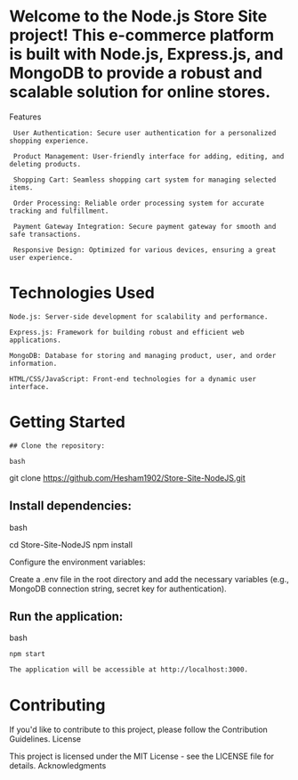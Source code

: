 
# Welcome to the Node.js Store Site project! This e-commerce platform is built with Node.js, Express.js, and MongoDB to provide a robust and scalable solution for online stores.
Features

     User Authentication: Secure user authentication for a personalized shopping experience.

     Product Management: User-friendly interface for adding, editing, and deleting products.

     Shopping Cart: Seamless shopping cart system for managing selected items.

     Order Processing: Reliable order processing system for accurate tracking and fulfillment.

     Payment Gateway Integration: Secure payment gateway for smooth and safe transactions.

     Responsive Design: Optimized for various devices, ensuring a great user experience.

# Technologies Used

    Node.js: Server-side development for scalability and performance.

    Express.js: Framework for building robust and efficient web applications.

    MongoDB: Database for storing and managing product, user, and order information.

    HTML/CSS/JavaScript: Front-end technologies for a dynamic user interface.

# Getting Started

    ## Clone the repository:

    bash

git clone https://github.com/Hesham1902/Store-Site-NodeJS.git

## Install dependencies:

bash

cd Store-Site-NodeJS
npm install

Configure the environment variables:

Create a .env file in the root directory and add the necessary variables (e.g., MongoDB connection string, secret key for authentication).

## Run the application:

bash

    npm start

    The application will be accessible at http://localhost:3000.

# Contributing

If you'd like to contribute to this project, please follow the Contribution Guidelines.
License

This project is licensed under the MIT License - see the LICENSE file for details.
Acknowledgments

